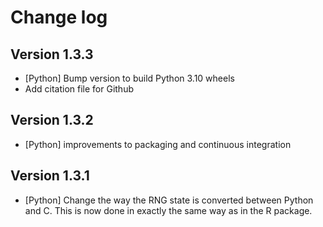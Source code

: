 # Change log

## Version 1.3.3

* [Python] Bump version to build Python 3.10 wheels
* Add citation file for Github

## Version 1.3.2

* [Python] improvements to packaging and continuous integration

## Version 1.3.1

* [Python] Change the way the RNG state is converted between Python and C. 
  This is now done in exactly the same way as in the R package.
